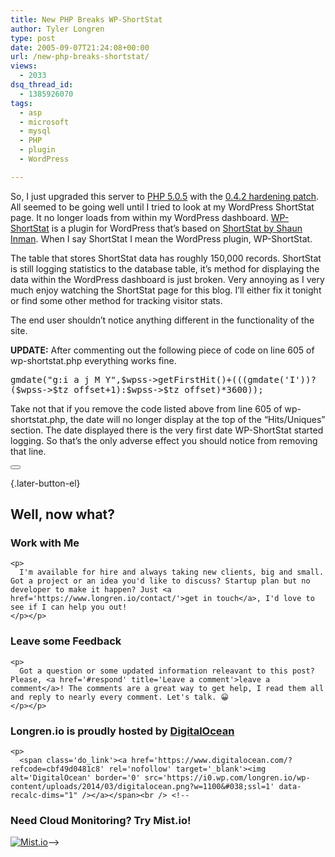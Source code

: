 ```yaml
---
title: New PHP Breaks WP-ShortStat
author: Tyler Longren
type: post
date: 2005-09-07T21:24:08+00:00
url: /new-php-breaks-shortstat/
views:
  - 2033
dsq_thread_id:
  - 1385926070
tags:
  - asp
  - microsoft
  - mysql
  - PHP
  - plugin
  - WordPress

---
```

So, I just upgraded this server to [PHP 5.0.5][1] with the [0.4.2 hardening patch][2]. All seemed to be going well until I tried to look at my WordPress ShortStat page. It no longer loads from within my WordPress dashboard. [WP-ShortStat][3] is a plugin for WordPress that&#8217;s based on [ShortStat by Shaun Inman][4]. When I say ShortStat I mean the WordPress plugin, WP-ShortStat.

The table that stores ShortStat data has roughly 150,000 records. ShortStat is still logging statistics to the database table, it&#8217;s method for displaying the data within the WordPress dashboard is just broken. Very annoying as I very much enjoy watching the ShortStat page for this blog. I&#8217;ll either fix it tonight or find some other method for tracking visitor stats.

The end user shouldn&#8217;t notice anything different in the functionality of the site.

**UPDATE:** After commenting out the following piece of code on line 605 of wp-shortstat.php everything works fine.

<pre>gmdate("g:i a j M Y",$wpss->getFirstHit()+(((gmdate('I'))?
($wpss->$tz_offset+1):$wpss->$tz_offset)*3600));</pre>

Take not that if you remove the code listed above from line 605 of wp-shortstat.php, the date will no longer display at the top of the &#8220;Hits/Uniques&#8221; section. The date displayed there is the very first date WP-ShortStat started logging. So that&#8217;s the only adverse effect you should notice from removing that line.

<div class="wpulike wpulike-default " >
  <div class="wp_ulike_general_class wp_ulike_is_not_liked">
    <button type="button"
					aria-label="Like Button"
					data-ulike-id="2001"
					data-ulike-nonce="f7850862dc"
					data-ulike-type="likeThis"
					data-ulike-template="wpulike-default"
					data-ulike-display-likers="0"
					data-ulike-disable-pophover="0"
					class="wp_ulike_btn wp_ulike_put_image wp_likethis_2001"></button><span class="count-box"></span>
  </div>
</div>

[][5]{.later-button-el}

<div class='what-next'>
  <h2>
    Well, now what?
  </h2>
  
  <div class='hire'>
    <h3>
      Work with Me
    </h3>
    
    <p>
      I'm available for hire and always taking new clients, big and small. Got a project or an idea you'd like to discuss? Startup plan but no developer to make it happen? Just <a href='https://www.longren.io/contact/'>get in touch</a>, I'd love to see if I can help you out!
    </p></p>
  </div>
  
  <div class='hire'>
    <h3>
      Leave some Feedback
    </h3>
    
    <p>
      Got a question or some updated information releavant to this post? Please, <a href='#respond' title='Leave a comment'>leave a comment</a>! The comments are a great way to get help, I read them all and reply to nearly every comment. Let's talk. 😀
    </p></p>
  </div>
  
  <div class='now-what-bottom-ad'>
    <h3>
      Longren.io is proudly hosted by <a href='https://www.digitalocean.com/?refcode=cbf49d0481c8'>DigitalOcean</a>
    </h3>
    
    <p>
      <span class='do_link'><a href='https://www.digitalocean.com/?refcode=cbf49d0481c8' rel='nofollow' target='_blank'><img alt='DigitalOcean' border='0' src='https://i0.wp.com/longren.io/wp-content/uploads/2014/03/digitalocean.png?w=1100&#038;ssl=1' data-recalc-dims="1" /></a></span><br /> <!--

<h3>Need Cloud Monitoring? Try Mist.io!</h3>

<span class='do_link'><a href='http://mist.io/?ref=tyler' rel='nofollow' target='_blank'><img alt='Mist.io' border='0' src='https://i0.wp.com/longren.io/wp-content/uploads/2014/04/mistio.jpg?w=1100&#038;ssl=1' data-recalc-dims="1"></a></span>--></div> </div>

 [1]: http://www.php.net/ChangeLog-5.php#5.0.5
 [2]: http://www.hardened-php.net/hardening-patch_v042_released.68.html
 [3]: http://dev.wp-plugins.org/wiki/wp-shortstat
 [4]: http://shortstat.shauninman.com/
 [5]: #